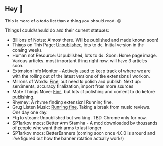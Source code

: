 ## Hey 👋

This is more of a todo list than a thing you should read. 🙃

Things I could/should do and their current statuses: 
- Billions of Notes: [Almost there](https://www.billionsofnotes.com/). Will be published and made known soon!
- Things on This Page: [Unpublished](https://github.com/goatonabicycle/things-on-this-page), lots to do. Initial version in the coming weeks.
- Human not Resource: Unpublished, lots to do. Soon: Home page image. Various articles. most important thing right now. will have 3 articles soon.
- Extension Info Monitor - [Actively used](https://extension-info-monitoring.vercel.app/) to keep track of where we are with the rolling out of the latest versions of the extensions I work on.
- Millions of Words: [Fine](https://millions-of-words-bitter-dawn-8253.fly.dev/), but need to polish and publish. Next up: sentiments, accuracy finalization, import from more sources
- Make Things Move: [Fine](https://make-things-move.vercel.app/), but lots of polishing and content to do before publishing. 
- Rhymey: A rhyme finding extension! [Running fine](https://chromewebstore.google.com/detail/rhymey/fbkmdcolngnmmhmdkhngfmdmeofipahp). 
- Grug Listen Music: [Running fine](https://www.gruglistenmusic.com/). Taking a break from music reviews. One day one day.
- Ftg to steam: Unpublished but working. TBD. Chrome only for now.
- SPTarkov mods: [Better Arm Stamina](https://hub.sp-tarkov.com/files/file/2899-better-arm-stamina/) - A mod downloaded by thousands of people who want their arms to last longer!
- SPTarkov mods: BetterBanners (coming soon once 4.0.0 is around and I've figured out how the banner rotation actually works)
